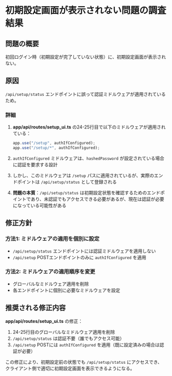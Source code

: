 # 初期設定画面が表示されない問題の調査結果

## 問題の概要
初回ログイン時（初期設定が完了していない状態）に、初期設定画面が表示されない。

## 原因
`/api/setup/status` エンドポイントに誤って認証ミドルウェアが適用されているため。

### 詳細
1. **app/api/routes/setup_ui.ts** の24-25行目で以下のミドルウェアが適用されている：
   ```typescript
   app.use("/setup", authIfConfigured);
   app.use("/setup/*", authIfConfigured);
   ```

2. `authIfConfigured` ミドルウェアは、`hashedPassword` が設定されている場合に認証を要求する設計

3. しかし、このミドルウェアは `/setup` パスに適用されているが、実際のエンドポイントは `/api/setup/status` として登録される

4. **問題の本質**：`/api/setup/status` は初期設定状態を確認するためのエンドポイントであり、未認証でもアクセスできる必要があるが、現在は認証が必要になっている可能性がある

## 修正方針

### 方法1: ミドルウェアの適用を個別に設定
- `/api/setup/status` エンドポイントには認証ミドルウェアを適用しない
- `/api/setup` POSTエンドポイントのみに `authIfConfigured` を適用

### 方法2: ミドルウェアの適用順序を変更
- グローバルなミドルウェア適用を削除
- 各エンドポイントに個別に必要なミドルウェアを設定

## 推奨される修正内容

**app/api/routes/setup_ui.ts** の修正：
1. 24-25行目のグローバルなミドルウェア適用を削除
2. `/api/setup/status` は認証不要（誰でもアクセス可能）
3. `/api/setup` POSTには `authIfConfigured` を適用（既に設定済みの場合は認証が必要）

この修正により、初期設定前の状態でも `/api/setup/status` にアクセスでき、クライアント側で適切に初期設定画面を表示できるようになる。